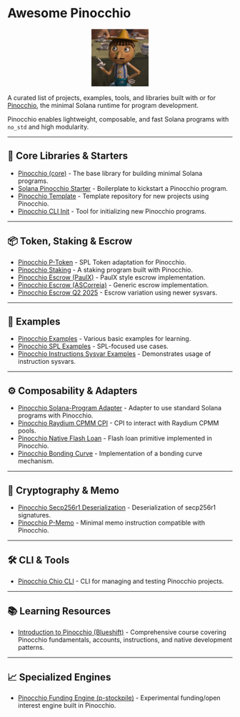 # Awesome Pinocchio

<p align="center">
  <img src="assets/pinocchio.png" alt="Pinocchio" width="128" height="128">
</p>

A curated list of projects, examples, tools, and libraries built with or for [Pinocchio](https://github.com/anza-xyz/pinocchio), the minimal Solana runtime for program development.

Pinocchio enables lightweight, composable, and fast Solana programs with `no_std` and high modularity.

---

## 🧠 Core Libraries & Starters

- [Pinocchio (core)](https://github.com/anza-xyz/pinocchio) - The base library for building minimal Solana programs.
- [Solana Pinocchio Starter](https://github.com/Nagaprasadvr/solana-pinocchio-starter) - Boilerplate to kickstart a Pinocchio program.
- [Pinocchio Template](https://github.com/exo-tech-xyz/pinocchio-project) - Template repository for new projects using Pinocchio.
- [Pinocchio CLI Init](https://github.com/bidhan-a/pinocchio-init) - Tool for initializing new Pinocchio programs.

---

## 📦 Token, Staking & Escrow

- [Pinocchio P-Token](https://github.com/solana-program/token/tree/main/p-token) - SPL Token adaptation for Pinocchio.
- [Pinocchio Staking](https://github.com/Turbin3/pinocchio-stake) - A staking program built with Pinocchio.
- [Pinocchio Escrow (PaulX)](https://github.com/ogunbor/pinocchio-escrow-paulx) - PaulX style escrow implementation.
- [Pinocchio Escrow (ASCorreia)](https://github.com/ASCorreia/pinocchio-escrow) - Generic escrow implementation.
- [Pinocchio Escrow Q2 2025](https://github.com/bergabman/pinocchio_escrow_q2_25) - Escrow variation using newer sysvars.

---

## 🧪 Examples

- [Pinocchio Examples](https://github.com/bidhan-a/solana-pinocchio-examples) - Various basic examples for learning.
- [Pinocchio SPL Examples](https://github.com/L0STE/pinocchio-spl-examples) - SPL-focused use cases.
- [Pinocchio Instructions Sysvar Examples](https://github.com/L0STE/pinocchio-instructions-sysvar-examples) - Demonstrates usage of instruction sysvars.

---

## ⚙️ Composability & Adapters

- [Pinocchio Solana-Program Adapter](https://github.com/febo/adapter-program) - Adapter to use standard Solana programs with Pinocchio.
- [Pinocchio Raydium CPMM CPI](https://github.com/kirarisk/pinocchio-raydium-cpmm-cpi) - CPI to interact with Raydium CPMM pools.
- [Pinocchio Native Flash Loan](https://github.com/L0STE/native-flash-loan-program) - Flash loan primitive implemented in Pinocchio.
- [Pinocchio Bonding Curve](https://github.com/harsh4786/bonding-curve-pinocchio) - Implementation of a bonding curve mechanism.

---

## 🔐 Cryptography & Memo

- [Pinocchio Secp256r1 Deserialization](https://github.com/deanmlittle/pinocchio-secp256r1-instruction) - Deserialization of secp256r1 signatures.
- [Pinocchio P-Memo](https://github.com/febo/p-memo) - Minimal memo instruction compatible with Pinocchio.

---

## 🛠️ CLI & Tools

- [Pinocchio Chio CLI](https://github.com/4rjunc/solana-chio) - CLI for managing and testing Pinocchio projects.

---

## 📚 Learning Resources

- [Introduction to Pinocchio (Blueshift)](https://learn.blueshift.gg/en/courses/introduction-to-pinocchio/pinocchio-101) - Comprehensive course covering Pinocchio fundamentals, accounts, instructions, and native development patterns.

---

## 📈 Specialized Engines

- [Pinocchio Funding Engine (p-stockpile)](https://github.com/adlonymous/p-stockpile) - Experimental funding/open interest engine built in Pinocchio.
